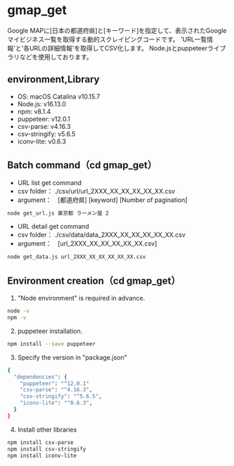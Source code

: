 # gmap_get
Google MAPに[日本の都道府県]と[キーワード]を指定して、表示されたGoogleマイビジネス一覧を取得する動的スクレイピングコードです。
'URL一覧情報'と'各URLの詳細情報'を取得してCSV化します。
Node.jsとpuppeteerライブラリなどを使用しております。
<br/>

## environment,Library
* OS: macOS Catalina v10.15.7
* Node.js: v16.13.0
* npm: v8.1.4
* puppeteer: v12.0.1
* csv-parse: v4.16.3
* csv-stringify: v5.6.5
* iconv-lite: v0.6.3

## Batch command（cd gmap_get）
* URL list get command
* csv folder： ./csv/url/url_2XXX_XX_XX_XX_XX_XX.csv
* argument：　[都道府県] [keyword] [Number of pagination]
```bash
node get_url.js 東京都 ラーメン屋 2
```

* URL detail get command
* csv folder： ./csv/data/data_2XXX_XX_XX_XX_XX_XX.csv
* argument：　[url_2XXX_XX_XX_XX_XX_XX.csv]
```bash
node get_data.js url_2XXX_XX_XX_XX_XX_XX.csv
```

## Environment creation（cd gmap_get）
1. "Node environment" is required in advance.
```bash
node -v
npm -v
```
2. puppeteer installation.
```bash
npm install --save puppeteer
```
3. Specify the version in "package.json"
```bash
{
  "dependencies": {
    "puppeteer": "^12.0.1"
    "csv-parse": "^4.16.3",
    "csv-stringify": "^5.6.5",
    "iconv-lite": "^0.6.3",
  }
}
```
4. Install other libraries
```bash
npm install csv-parse
npm install csv-stringify
npm install iconv-lite
```
